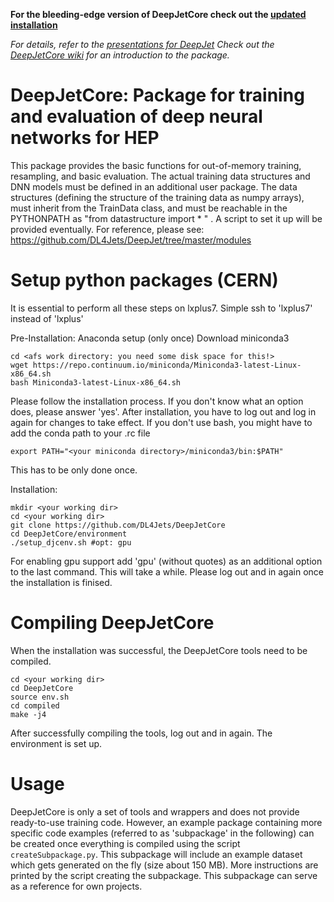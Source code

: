 **For the bleeding-edge version of DeepJetCore check out the [updated installation](https://github.com/SwapneelM/DeepJetCore/blob/python-package/PYPKG.md)**

*For details, refer to the [presentations for DeepJet](https://drive.google.com/drive/folders/1l8Hu34hMYNc-YdgpCoAuqMzQ-qa5eCSJ?usp=sharing)*
*Check out the [DeepJetCore wiki](https://github.com/DL4Jets/DeepJetCore/wiki) for an introduction to the package.*

DeepJetCore: Package for training and evaluation of deep neural networks for HEP
===============================================================================

This package provides the basic functions for out-of-memory training, resampling, and basic evaluation. 
The actual training data structures and DNN models must be defined in an additional user package. The data structures (defining the structure of the training data as numpy arrays), must inherit from the TrainData class, and must be reachable in the PYTHONPATH as "from datastructure import * " .
A script to set it up will be provided eventually. For reference, please see: 
https://github.com/DL4Jets/DeepJet/tree/master/modules


Setup python packages (CERN)
==========
It is essential to perform all these steps on lxplus7. Simple ssh to 'lxplus7' instead of 'lxplus'

Pre-Installation: Anaconda setup (only once)
Download miniconda3
```
cd <afs work directory: you need some disk space for this!>
wget https://repo.continuum.io/miniconda/Miniconda3-latest-Linux-x86_64.sh
bash Miniconda3-latest-Linux-x86_64.sh
```
Please follow the installation process. If you don't know what an option does, please answer 'yes'.
After installation, you have to log out and log in again for changes to take effect.
If you don't use bash, you might have to add the conda path to your .rc file
```
export PATH="<your miniconda directory>/miniconda3/bin:$PATH"
```
This has to be only done once.


Installation:

```
mkdir <your working dir>
cd <your working dir>
git clone https://github.com/DL4Jets/DeepJetCore
cd DeepJetCore/environment
./setup_djcenv.sh #opt: gpu
```
For enabling gpu support add 'gpu' (without quotes) as an additional option to the last command.
This will take a while. Please log out and in again once the installation is finised.

Compiling DeepJetCore
===========

When the installation was successful, the DeepJetCore tools need to be compiled.
```
cd <your working dir>
cd DeepJetCore
source env.sh
cd compiled
make -j4
```

After successfully compiling the tools, log out and in again.
The environment is set up.


Usage
==========

DeepJetCore is only a set of tools and wrappers and does not provide ready-to-use training code.
However, an example package containing more specific code examples (referred to as 'subpackage' in the following) can be created once everything is compiled using the script ``createSubpackage.py``.
This subpackage will include an example dataset which gets generated on the fly (size about 150 MB).
More instructions are printed by the script creating the subpackage.
This subpackage can serve as a reference for own projects.



